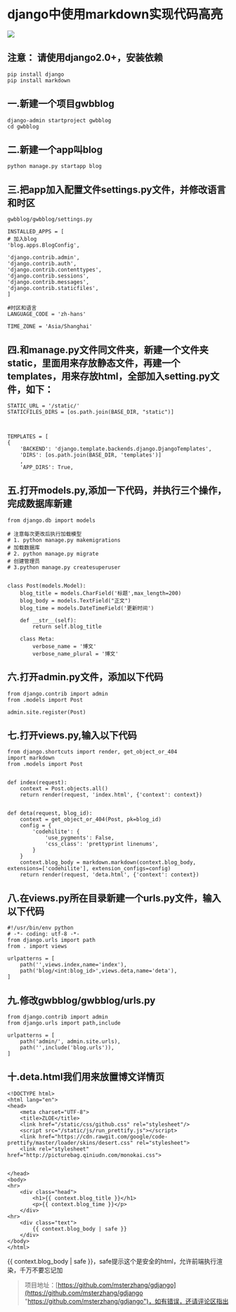 # django中使用markdown实现代码高亮

![](https://i.imgur.com/rCI3dKy.jpg)

## 注意： 请使用django2.0+，安装依赖
 
	pip install django 
	pip install markdown

## 一.新建一个项目gwbblog

	django-admin startproject gwbblog
	cd gwbblog

## 二.新建一个app叫blog

	python manage.py startapp blog

## 三.把app加入配置文件settings.py文件，并修改语言和时区
	gwbblog/gwbblog/settings.py
	
	INSTALLED_APPS = [
    # 加入blog
    'blog.apps.BlogConfig',

    'django.contrib.admin',
    'django.contrib.auth',
    'django.contrib.contenttypes',
    'django.contrib.sessions',
    'django.contrib.messages',
    'django.contrib.staticfiles',
	]

	#时区和语言
	LANGUAGE_CODE = 'zh-hans'

	TIME_ZONE = 'Asia/Shanghai'

## 四.和manage.py文件同文件夹，新建一个文件夹static，里面用来存放静态文件，再建一个templates，用来存放html，全部加入setting.py文件，如下：

	STATIC_URL = '/static/'
	STATICFILES_DIRS = [os.path.join(BASE_DIR, "static")]
	
	
	
	TEMPLATES = [
    {
        'BACKEND': 'django.template.backends.django.DjangoTemplates',
        'DIRS': [os.path.join(BASE_DIR, 'templates')]
        ,
        'APP_DIRS': True,

## 五.打开models.py,添加一下代码，并执行三个操作，完成数据库新建

	from django.db import models

	# 注意每次更改后执行加载模型
	# 1. python manage.py makemigrations
	# 加载数据库
	# 2. python manage.py migrate
	# 创建管理员
	# 3.python manage.py createsuperuser
	
	
	class Post(models.Model):
	    blog_title = models.CharField('标题',max_length=200)
	    blog_body = models.TextField("正文")
	    blog_time = models.DateTimeField('更新时间')
	
	    def __str__(self):
	        return self.blog_title
	
	    class Meta:
	        verbose_name = '博文'
	        verbose_name_plural = '博文'

## 六.打开admin.py文件，添加以下代码

	from django.contrib import admin
	from .models import Post
	
	admin.site.register(Post)


## 七.打开views.py,输入以下代码

	from django.shortcuts import render, get_object_or_404
	import markdown
	from .models import Post
	
	
	def index(request):
	    context = Post.objects.all()
	    return render(request, 'index.html', {'context': context})
	
	
	def deta(request, blog_id):
	    context = get_object_or_404(Post, pk=blog_id)
	    config = {
	        'codehilite': {
	            'use_pygments': False,
	            'css_class': 'prettyprint linenums',
	        }
	    }
	    context.blog_body = markdown.markdown(context.blog_body, extensions=['codehilite'], extension_configs=config)
	    return render(request, 'deta.html', {'context': context})


## 八.在views.py所在目录新建一个urls.py文件，输入以下代码
	#!/usr/bin/env python
	# -*- coding: utf-8 -*-
	from django.urls import path
	from . import views
	
	urlpatterns = [
	    path('',views.index,name='index'),
	    path('blog/<int:blog_id>',views.deta,name='deta'),
	]

## 九.修改gwbblog/gwbblog/urls.py

	from django.contrib import admin
	from django.urls import path,include
	
	urlpatterns = [
	    path('admin/', admin.site.urls),
	    path('',include('blog.urls')),
	]



## 十.deta.html我们用来放置博文详情页

	<!DOCTYPE html>
	<html lang="en">
	<head>
	    <meta charset="UTF-8">
	    <title>ZLOE</title>
	    <link href="/static/css/github.css" rel="stylesheet"/>
	    <script src="/static/js/run_prettify.js"></script>
	    <link href="https://cdn.rawgit.com/google/code-prettify/master/loader/skins/desert.css" rel="stylesheet">
	    <link rel="stylesheet" href="http://picturebag.qiniudn.com/monokai.css">
	
	
	</head>
	<body>
	<hr>
	    <div class="head">
	        <h1>{{ context.blog_title }}</h1>
	        <p>{{ context.blog_time }}</p>
	    </div>
	<hr>
	    <div class="text">
	        {{ context.blog_body | safe }}
	    </div>
	</body>
	</html>

{{ context.blog_body | safe }}，safe提示这个是安全的html，允许前端执行渲染，千万不要忘记加

> 项目地址：[https://github.com/msterzhang/gdjango](https://github.com/msterzhang/gdjango "https://github.com/msterzhang/gdjango")，如有错误，还请评论区指出
